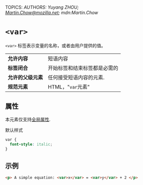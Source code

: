 TOPICS: <var>
AUTHORS: Yuyang ZHOU; Martin.Chow@mozilla.net; mdn:Martin.Chow

# `<var>`

`<var>` 标签表示变量的名称，或者由用户提供的值。

|  |  |
| :-- | :-- |
| **允许内容** | 短语内容 |
| **标签闭合** | 开始标签和结束标签都是必需的 |
| **允许的父级元素** | 任何接受短语内容的元素. |
| **规范元素** | HTML，"`var`元素" |

## 属性

本元素仅支持[全局属性](/zh-hans/webfrontend/HTML_Global_Attributes).

默认样式

```css
var {
  font-style: italic;
}
```

## 示例

```html
<p> A simple equation: <var>x</var> = <var>y</var> + 2 </p>
```
